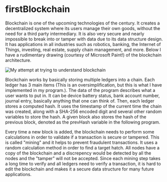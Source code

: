 # firstBlockchain

Blockchain is one of the upcoming technologies of the century. It creates a decentralized system where its users manage their own goods, without the need for a third party intermediary. It is also very secure and nearly impossible to break into or tamper with data due to its data structure design. It has applications in all industries such as robotics, banking, the Internet of Things, investing, real estate, supply chain management, and more. Below I have a rudimentary drawing (courtesy of Microsoft Paint!) of the blockchain architecture. 

![My attempt at trying to understand blockchain](https://imgur.com/a/yN8Iu34)

Blockchain works by basically storing multiple ledgers into a chain. Each ledger has 3 main items (This is an oversimplification, but this is what I have implemented in my program.). The data of the program describes what a user wants to put in. It can be device battery status, bank account number, journal entry, basically anything that one can think of. Then, each ledger stores a computed hash. It uses the timestamp of the current time the chain was created, along with a SHA-256 encoded digit and several other random variables to store the hash. A given block also stores the hash of the previous block, denoted as the prevHash variable in the following program. 

Every time a new block is added, the blockchain needs to perform some calculations in order to validate if a transaction is secure or tampered. This is called "mining" and it helps to prevent fraudulent transactions. It uses a random calculation method in order to find a target hatch. All nodes have a copy of the blockchain and a discrepency would be detected by all the nodes and the "tamper" will not be accepted. Since each mining step takes a long time to verify and all ledgers need to verify a transaction, it is hard to edit the blockchain and makes it a secure data structure for many future applications. 

